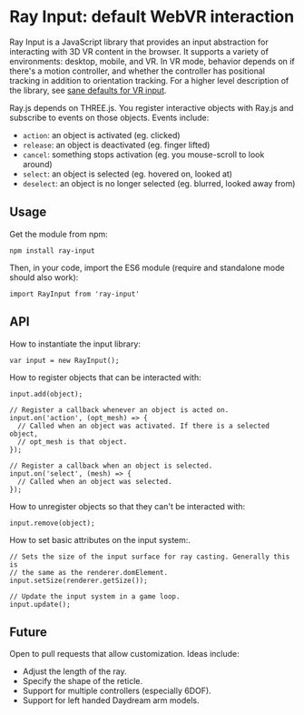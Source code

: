 Ray Input: default WebVR interaction
====================================

Ray Input is a JavaScript library that provides an input abstraction for
interacting with 3D VR content in the browser. It supports a variety of
environments: desktop, mobile, and VR. In VR mode, behavior depends on if
there's a motion controller, and whether the controller has positional tracking
in addition to orientation tracking. For a higher level description of the
library, see [sane defaults for VR input][smus].

[smus]: http://smus.com/ray-input-webvr-interaction-patterns/

Ray.js depends on THREE.js. You register interactive objects with Ray.js and
subscribe to events on those objects. Events include:

- `action`: an object is activated (eg. clicked)
- `release`: an object is deactivated (eg. finger lifted)
- `cancel`: something stops activation (eg. you mouse-scroll to look around)
- `select`: an object is selected (eg. hovered on, looked at)
- `deselect`: an object is no longer selected (eg. blurred, looked away from)


## Usage

Get the module from npm:

    npm install ray-input

Then, in your code, import the ES6 module (require and standalone mode should
also work):

    import RayInput from 'ray-input'

## API

How to instantiate the input library:

    var input = new RayInput();

How to register objects that can be interacted with:

    input.add(object);

    // Register a callback whenever an object is acted on.
    input.on('action', (opt_mesh) => {
      // Called when an object was activated. If there is a selected object,
      // opt_mesh is that object.
    });

    // Register a callback when an object is selected.
    input.on('select', (mesh) => {
      // Called when an object was selected.
    });

How to unregister objects so that they can't be interacted with:

    input.remove(object);

How to set basic attributes on the input system:.

    // Sets the size of the input surface for ray casting. Generally this is
    // the same as the renderer.domElement.
    input.setSize(renderer.getSize());

    // Update the input system in a game loop.
    input.update();


## Future

Open to pull requests that allow customization. Ideas include:

- Adjust the length of the ray.
- Specify the shape of the reticle.
- Support for multiple controllers (especially 6DOF).
- Support for left handed Daydream arm models.
